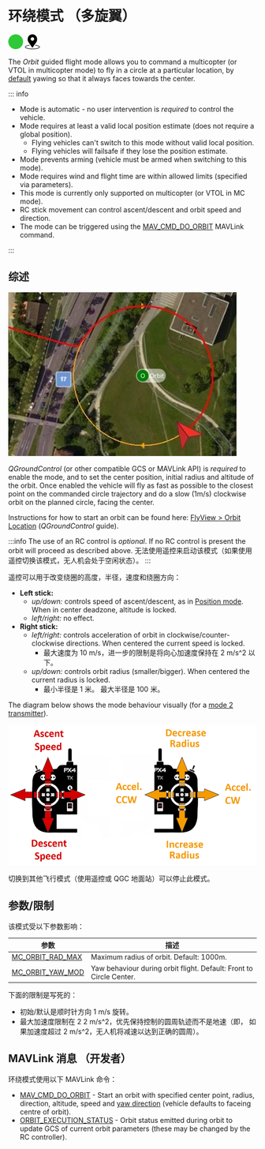 # 环绕模式 （多旋翼）

<img src="../../assets/site/difficulty_easy.png" title="Easy to fly" width="30px" />&nbsp;<img src="../../assets/site/position_fixed.svg" title="Position fix required (e.g. GPS)" width="30px" />

The _Orbit_ guided flight mode allows you to command a multicopter (or VTOL in multicopter mode) to fly in a circle at a particular location, by [default](https://mavlink.io/en/messages/common.html#ORBIT_YAW_BEHAVIOUR) yawing so that it always faces towards the center.

::: info

- Mode is automatic - no user intervention is _required_ to control the vehicle.
- Mode requires at least a valid local position estimate (does not require a global position).
  - Flying vehicles can't switch to this mode without valid local position.
  - Flying vehicles will failsafe if they lose the position estimate.
- Mode prevents arming (vehicle must be armed when switching to this mode).
- Mode requires wind and flight time are within allowed limits (specified via parameters).
- This mode is currently only supported on multicopter (or VTOL in MC mode).
- RC stick movement can control ascent/descent and orbit speed and direction.
- The mode can be triggered using the [MAV_CMD_DO_ORBIT](https://mavlink.io/en/messages/common.html#MMAV_CMD_DO_ORBIT) MAVLink command.

<!-- https://github.com/PX4/PX4-Autopilot/blob/main/src/modules/commander/ModeUtil/mode_requirements.cpp -->

:::

## 综述

![Orbit Mode - MC](../../assets/flying/orbit.jpg)

_QGroundControl_ (or other compatible GCS or MAVLink API) is _required_ to enable the mode, and to set the center position, initial radius and altitude of the orbit.
Once enabled the vehicle will fly as fast as possible to the closest point on the commanded circle trajectory and do a slow (1m/s) clockwise orbit on the planned circle, facing the center.

Instructions for how to start an orbit can be found here: [FlyView > Orbit Location](https://docs.qgroundcontrol.com/master/en/qgc-user-guide/fly_view/fly_view.html#orbit) (_QGroundControl_ guide).

:::info
The use of an RC control is _optional_.
If no RC control is present the orbit will proceed as described above.
无法使用遥控来启动该模式（如果使用遥控切换该模式，无人机会处于空闲状态）。
:::

遥控可以用于改变绕圈的高度，半径，速度和绕圈方向：

- **Left stick:**
  - _up/down:_ controls speed of ascent/descent, as in [Position mode](../flight_modes_mc/position.md). When in center deadzone, altitude is locked.
  - _left/right:_ no effect.
- **Right stick:**
  - _left/right:_ controls acceleration of orbit in clockwise/counter-clockwise directions. When centered the current speed is locked.
    - 最大速度为 10 m/s，进一步的限制是将向心加速度保持在 2 m/s^2 以下。
  - _up/down:_ controls orbit radius (smaller/bigger). When centered the current radius is locked.
    - 最小半径是 1 米。 最大半径是 100 米。

The diagram below shows the mode behaviour visually (for a [mode 2 transmitter](../getting_started/rc_transmitter_receiver.md#transmitter_modes)).

![Orbit Mode - MC](../../assets/flight_modes/orbit_mc.png)

切换到其他飞行模式（使用遥控或 QGC 地面站）可以停止此模式。

## 参数/限制

该模式受以下参数影响：

| 参数                                                                                                                                                                         | 描述                                                                                                                  |
| -------------------------------------------------------------------------------------------------------------------------------------------------------------------------- | ------------------------------------------------------------------------------------------------------------------- |
| <a id="MC_ORBIT_RAD_MAX"></a>[MC_ORBIT_RAD_MAX](../advanced_config/parameter_reference.md#MC_ORBIT_RAD_MAX) | Maximum radius of orbit. Default: 1000m.                            |
| <a id="MC_ORBIT_YAW_MOD"></a>[MC_ORBIT_YAW_MOD](../advanced_config/parameter_reference.md#MC_ORBIT_YAW_MOD) | Yaw behaviour during orbit flight. Default: Front to Circle Center. |

下面的限制是写死的：

- 初始/默认是顺时针方向 1 m/s 旋转。
- 最大加速度限制在 2 2 m/s^2，优先保持控制的圆周轨迹而不是地速（即， 如果加速度超过 2  m/s^2，无人机将减速以达到正确的圆周）。

## MAVLink 消息 （开发者）

环绕模式使用以下 MAVLink 命令：

- [MAV_CMD_DO_ORBIT](https://mavlink.io/en/messages/common.html#MAV_CMD_DO_ORBIT) - Start an orbit with specified center point, radius, direction, altitude, speed and [yaw direction](https://mavlink.io/en/messages/common.html#ORBIT_YAW_BEHAVIOUR) (vehicle defaults to faceing centre of orbit).
- [ORBIT_EXECUTION_STATUS](https://mavlink.io/en/messages/common.html#ORBIT_EXECUTION_STATUS) - Orbit status emitted during orbit to update GCS of current orbit parameters (these may be changed by the RC controller).
